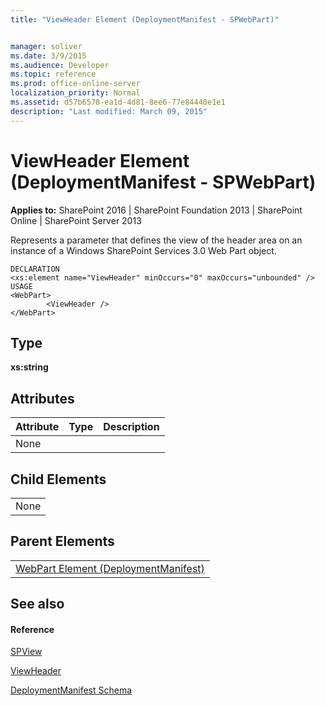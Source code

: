 ```yaml
---
title: "ViewHeader Element (DeploymentManifest - SPWebPart)"


manager: soliver
ms.date: 3/9/2015
ms.audience: Developer
ms.topic: reference
ms.prod: office-online-server
localization_priority: Normal
ms.assetid: d57b6578-ea1d-4d81-8ee6-77e84440e1e1
description: "Last modified: March 09, 2015"
---
```


# ViewHeader Element (DeploymentManifest - SPWebPart)

 
  
 **Applies to:** SharePoint 2016 | SharePoint Foundation 2013 | SharePoint Online | SharePoint Server 2013 
  
Represents a parameter that defines the view of the header area on an instance of a Windows SharePoint Services 3.0 Web Part object.
  
```
DECLARATION
<xs:element name="ViewHeader" minOccurs="0" maxOccurs="unbounded" />
USAGE
<WebPart>
        <ViewHeader />
</WebPart>

```

## Type

 **xs:string**
  
## Attributes

|**Attribute**|**Type**|**Description**|
|:-----|:-----|:-----|
|None  <br/> |||
   
## Child Elements

||
|:-----|
|None |
   
## Parent Elements

||
|:-----|
|[WebPart Element (DeploymentManifest)](webpart-element-deploymentmanifest.md)|
   
## See also

#### Reference

[SPView](https://msdn.microsoft.com/library/Microsoft.SharePoint.SPView.aspx)
  
[ViewHeader](https://msdn.microsoft.com/library/Microsoft.SharePoint.SPView.ViewHeader.aspx)


[DeploymentManifest Schema](deploymentmanifest-schema.md)

